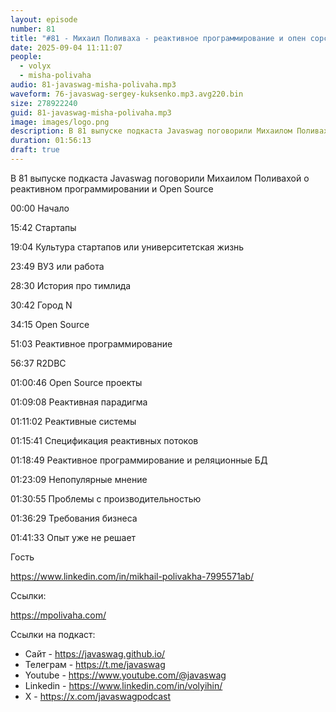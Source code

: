 ```yaml
---
layout: episode
number: 81
title: "#81 - Михаил Поливаха - реактивное программирование и опен сорс"
date: 2025-09-04 11:11:07
people:
  - volyx
  - misha-polivaha
audio: 81-javaswag-misha-polivaha.mp3
waveform: 76-javaswag-sergey-kuksenko.mp3.avg220.bin
size: 278922240 
guid: 81-javaswag-misha-polivaha.mp3
image: images/logo.png
description: В 81 выпуске подкаста Javaswag поговорили Михаилом Поливахой о реактивном программировании и Open Source
duration: 01:56:13
draft: true
---
```


В 81 выпуске подкаста Javaswag поговорили Михаилом Поливахой о реактивном программировании и Open Source

00:00 Начало

15:42 Cтартапы

19:04 Культура стартапов или университетская жизнь

23:49 ВУЗ или работа

28:30 История про тимлида

30:42 Город N

34:15 Open Source

51:03 Реактивное программирование

56:37 R2DBC

01:00:46 Open Source проекты

01:09:08 Реактивная парадигма

01:11:02 Реактивные системы

01:15:41 Спецификация реактивных потоков

01:18:49 Реактивное программирование и реляционные БД

01:23:09 Непопулярные мнение

01:30:55 Проблемы с производительностью

01:36:29 Требования бизнеса

01:41:33 Опыт уже не решает

Гость 

https://www.linkedin.com/in/mikhail-polivakha-7995571ab/

Ссылки: 

https://mpolivaha.com/

Ссылки на подкаст:

* Сайт -  https://javaswag.github.io/
* Телеграм - https://t.me/javaswag
* Youtube - https://www.youtube.com/@javaswag
* Linkedin - https://www.linkedin.com/in/volyihin/
* X - https://x.com/javaswagpodcast
